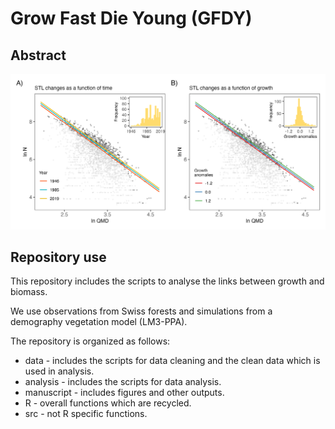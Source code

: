 # Grow Fast Die Young (GFDY)

## Abstract



![](https://github.com/computationales/GFDY/raw/master/manuscript/figures/fig_1.png)

## Repository use

This repository includes the scripts to analyse the links between growth and biomass.

We use observations from Swiss forests and simulations from a demography vegetation model (LM3-PPA).

The repository is organized as follows:
- data - includes the scripts for data cleaning and the clean data which is used in analysis.
- analysis - includes the scripts for data analysis.
- manuscript - includes figures and other outputs.
- R - overall functions which are recycled.
- src - not R specific functions.
